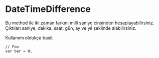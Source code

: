 # DateTimeDifference

Bu method ile iki zaman farkını milli saniye cinsinden hesaplayabilirsiniz. Çıktıları saniye, dakika, saat, gün, ay ve yıl şeklinde alabilirsiniz.

Kullanımı oldukça basit

```
// Foo
var bar = 0;
```


